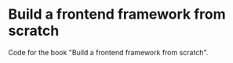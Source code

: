 # Build a frontend framework from scratch

Code for the book "Build a frontend framework from scratch".

